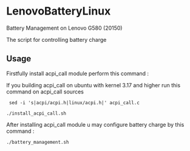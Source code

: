 # LenovoBatteryLinux
Battery Management on Lenovo G580 (20150)

The script for controlling battery charge


## Usage
Firstfully install acpi_call module perform this command :

If you building acpi_call on ubuntu with kernel 3.17 and higher run this command on acpi_call sources

` sed -i 's|acpi/acpi.h|linux/acpi.h|' acpi_call.c`

`./install_acpi_call.sh`


After installing acpi_call module u may configure battery charge by this command :

`./battery_management.sh`
